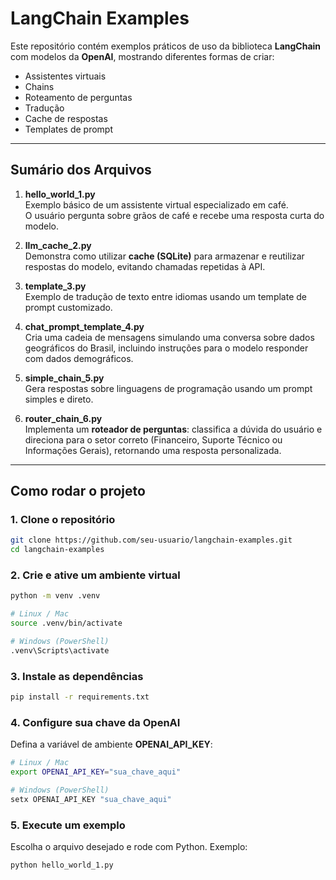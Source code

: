 # LangChain Examples

Este repositório contém exemplos práticos de uso da biblioteca **LangChain** com modelos da **OpenAI**, mostrando diferentes formas de criar:

- Assistentes virtuais  
- Chains  
- Roteamento de perguntas  
- Tradução  
- Cache de respostas  
- Templates de prompt  

---

## Sumário dos Arquivos

1. **hello_world_1.py**  
   Exemplo básico de um assistente virtual especializado em café.  
   O usuário pergunta sobre grãos de café e recebe uma resposta curta do modelo.  

2. **llm_cache_2.py**  
   Demonstra como utilizar **cache (SQLite)** para armazenar e reutilizar respostas do modelo, evitando chamadas repetidas à API.  

3. **template_3.py**  
   Exemplo de tradução de texto entre idiomas usando um template de prompt customizado.  

4. **chat_prompt_template_4.py**  
   Cria uma cadeia de mensagens simulando uma conversa sobre dados geográficos do Brasil, incluindo instruções para o modelo responder com dados demográficos.  

5. **simple_chain_5.py**  
   Gera respostas sobre linguagens de programação usando um prompt simples e direto.  

6. **router_chain_6.py**  
   Implementa um **roteador de perguntas**: classifica a dúvida do usuário e direciona para o setor correto (Financeiro, Suporte Técnico ou Informações Gerais), retornando uma resposta personalizada.  

---

##  Como rodar o projeto

### 1. Clone o repositório
```bash
git clone https://github.com/seu-usuario/langchain-examples.git
cd langchain-examples
```

### 2. Crie e ative um ambiente virtual
```bash
python -m venv .venv

# Linux / Mac
source .venv/bin/activate

# Windows (PowerShell)
.venv\Scripts\activate
```

### 3. Instale as dependências
```bash
pip install -r requirements.txt
```

### 4. Configure sua chave da OpenAI
Defina a variável de ambiente **OPENAI_API_KEY**:

```bash
# Linux / Mac
export OPENAI_API_KEY="sua_chave_aqui"

# Windows (PowerShell)
setx OPENAI_API_KEY "sua_chave_aqui"
```

### 5. Execute um exemplo
Escolha o arquivo desejado e rode com Python. Exemplo:
```bash
python hello_world_1.py
```